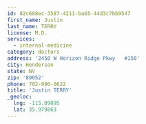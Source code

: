 ```yaml
---
id: 82c608ec-3587-4211-ba65-44d3c7bb9547
first_name: Justin
last_name: TERRY
license: M.D.
services:
  - internal-medicine
category: doctors
address: '2450 W Horizon Ridge Pkwy   #150'
city: Henderson
state: NV
zip: '89052'
phone: 702-990-0622
title: 'Justin TERRY'
_geoloc:
  lng: -115.09895
  lat: 35.979863
---
```

